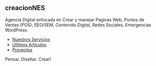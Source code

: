 ## creacionNES

Agencia Digital enfocada en Crear y manejar Paginas Web, Puntos de Ventas (POS), SEO/SEM, Contenido Digital, Redes Sociales, Emergencias WordPress.

- [Nuestros Servicios](https://creacionnes.com/servicios/)
- [Ultimos Artículos](https://creacionnes.com/blog/)
- [Proyectos](https://creacionnes.com/proyectos/)

Pensar. Diseñar. Crear!
